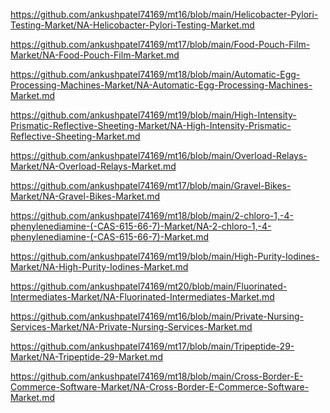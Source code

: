 <p><a href="https://github.com/ankushpatel74169/mt16/blob/main/Helicobacter-Pylori-Testing-Market/NA-Helicobacter-Pylori-Testing-Market.md">https://github.com/ankushpatel74169/mt16/blob/main/Helicobacter-Pylori-Testing-Market/NA-Helicobacter-Pylori-Testing-Market.md</a></p><p><a href="https://github.com/ankushpatel74169/mt17/blob/main/Food-Pouch-Film-Market/NA-Food-Pouch-Film-Market.md">https://github.com/ankushpatel74169/mt17/blob/main/Food-Pouch-Film-Market/NA-Food-Pouch-Film-Market.md</a></p><p><a href="https://github.com/ankushpatel74169/mt18/blob/main/Automatic-Egg-Processing-Machines-Market/NA-Automatic-Egg-Processing-Machines-Market.md">https://github.com/ankushpatel74169/mt18/blob/main/Automatic-Egg-Processing-Machines-Market/NA-Automatic-Egg-Processing-Machines-Market.md</a></p><p><a href="https://github.com/ankushpatel74169/mt19/blob/main/High-Intensity-Prismatic-Reflective-Sheeting-Market/NA-High-Intensity-Prismatic-Reflective-Sheeting-Market.md">https://github.com/ankushpatel74169/mt19/blob/main/High-Intensity-Prismatic-Reflective-Sheeting-Market/NA-High-Intensity-Prismatic-Reflective-Sheeting-Market.md</a></p><p><a href="https://github.com/ankushpatel74169/mt16/blob/main/Overload-Relays-Market/NA-Overload-Relays-Market.md">https://github.com/ankushpatel74169/mt16/blob/main/Overload-Relays-Market/NA-Overload-Relays-Market.md</a></p><p><a href="https://github.com/ankushpatel74169/mt17/blob/main/Gravel-Bikes-Market/NA-Gravel-Bikes-Market.md">https://github.com/ankushpatel74169/mt17/blob/main/Gravel-Bikes-Market/NA-Gravel-Bikes-Market.md</a></p><p><a href="https://github.com/ankushpatel74169/mt18/blob/main/2-chloro-1,-4-phenylenediamine-(-CAS-615-66-7)-Market/NA-2-chloro-1,-4-phenylenediamine-(-CAS-615-66-7)-Market.md">https://github.com/ankushpatel74169/mt18/blob/main/2-chloro-1,-4-phenylenediamine-(-CAS-615-66-7)-Market/NA-2-chloro-1,-4-phenylenediamine-(-CAS-615-66-7)-Market.md</a></p><p><a href="https://github.com/ankushpatel74169/mt19/blob/main/High-Purity-Iodines-Market/NA-High-Purity-Iodines-Market.md">https://github.com/ankushpatel74169/mt19/blob/main/High-Purity-Iodines-Market/NA-High-Purity-Iodines-Market.md</a></p><p><a href="https://github.com/ankushpatel74169/mt20/blob/main/Fluorinated-Intermediates-Market/NA-Fluorinated-Intermediates-Market.md">https://github.com/ankushpatel74169/mt20/blob/main/Fluorinated-Intermediates-Market/NA-Fluorinated-Intermediates-Market.md</a></p><p><a href="https://github.com/ankushpatel74169/mt16/blob/main/Private-Nursing-Services-Market/NA-Private-Nursing-Services-Market.md">https://github.com/ankushpatel74169/mt16/blob/main/Private-Nursing-Services-Market/NA-Private-Nursing-Services-Market.md</a></p><p><a href="https://github.com/ankushpatel74169/mt17/blob/main/Tripeptide-29-Market/NA-Tripeptide-29-Market.md">https://github.com/ankushpatel74169/mt17/blob/main/Tripeptide-29-Market/NA-Tripeptide-29-Market.md</a></p><p><a href="https://github.com/ankushpatel74169/mt18/blob/main/Cross-Border-E-Commerce-Software-Market/NA-Cross-Border-E-Commerce-Software-Market.md">https://github.com/ankushpatel74169/mt18/blob/main/Cross-Border-E-Commerce-Software-Market/NA-Cross-Border-E-Commerce-Software-Market.md</a></p>
